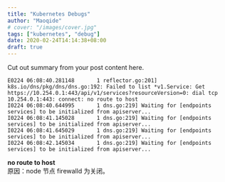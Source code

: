 ```yaml
---
title: "Kubernetes Debugs"
author: "Maoqide"
# cover: "/images/cover.jpg"
tags: ["kubernetes", "debug"]
date: 2020-02-24T14:14:38+08:00
draft: true
---
```


Cut out summary from your post content here.

<!--more-->
```shell
E0224 06:08:40.281148       1 reflector.go:201] k8s.io/dns/pkg/dns/dns.go:192: Failed to list *v1.Service: Get https://10.254.0.1:443/api/v1/services?resourceVersion=0: dial tcp 10.254.0.1:443: connect: no route to host
I0224 06:08:40.644995       1 dns.go:219] Waiting for [endpoints services] to be initialized from apiserver...
I0224 06:08:41.145028       1 dns.go:219] Waiting for [endpoints services] to be initialized from apiserver...
I0224 06:08:41.645029       1 dns.go:219] Waiting for [endpoints services] to be initialized from apiserver...
I0224 06:08:42.145034       1 dns.go:219] Waiting for [endpoints services] to be initialized from apiserver...
```
**no route to host**    
原因：node 节点 firewalld 为关闭。    